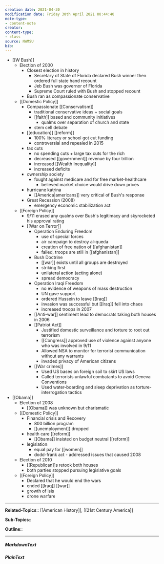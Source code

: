 ```yaml
---
creation date: 2021-04-30
modification date: Friday 30th April 2021 00:44:40
note-type: 
- content-note
creator:
content-type:
- class
source: NWMSU
bib:
---
```


- [[W Bush]]
    - Election of 2000
        - Closest election in history
            - Secretary of State of Florida declared Bush winner then ordered full state hand recount
            - Jeb Bush was governor of Florida
            - Supreme Court ruled with Bush and stopped recount
        - Bush ran as compassionate conservative
    - [[Domestic Policy]]
        - Compassionate [[Conservatism]]
            - traditional conservative ideas + social goals
            - [[faith]] based and community initiatives
                - qualms over separation of church and state
            - stem cell debate
        - [[education]] [[reform]]
            - 100% literacy or school got cut funding
            - controversial and repealed in 2015
        - tax cuts
            - no spending cuts + large tax cuts for the rich
            - decreased [[government]] revenue by four trillion
            - increased [[Wealth Inequality]]
            - increased deficits 
        - ownership society
            - fought against medicare and for free market-healthcare
                - believed market choice would drive down prices
        - hurricane katrina
            - [[America|americans]] very critical of Bush's response
        - Great Recession (2008)
            - emergency economic stabilization act
    - [[Foreign Policy]]
        - 9/11 erased any qualms over Bush's legitimacy and skyrocketed his approval rating
        - [[War on Terror]]
            - Operation Enduring Freedom
                - use of special forces
                - air campaign to destroy al-queda
                - creation of free nation of [[afghanistan]]
                - failed, troops are still in [[afghanistan]]
            - Bush Doctrine
                - [[war]] exists until all groups are destroyed
                - striking first
                - unilateral action (acting alone)
                - spread democracy
            - Operation Iraqi Freedom
                - no evidence of weapons of mass destruction
                - UN gave support
                - ordered Hussein to leave [[Iraq]]
                - invasion was successful but [[Iraq]] fell into chaos
                - increased troops in 2007
            - [[Anti-war]] sentiment lead to democrats taking both houses in 2006
            - [[Patriot Act]]
                - Justified domestic surveillance and torture to root out terrorism 
                - [[Congress]] approved use of violence against anyone who was involved in 9/11
                - Allowed NSA to monitor for terrorist communication without any warrants 
                - invaded privacy of American citizens
            - [[War crimes]]
                - Used US bases on foreign soil to skirt US laws
                - Called terrorists unlawful combatants to avoid Geneva Conventions
                - Used water-boarding and sleep deprivation as torture-interrogation tactics
- [[Obama]]
    - Election of 2008
        - [[Obama]] was unknown but charismatic
    - [[Domestic Policy]]
        - Financial crisis and Recovery
            - 800 billion program
            - [[unemployment]] dropped
        - health care [[reform]]
            - [[Obama]] insisted on budget neutral [[reform]]
        - legislation
            - equal pay for [[women]]
            - dodd-frank act - addressed issues that caused 2008
    - Election of 2010
        - [[Republican]]s retook both houses
        - both parties stopped pursuing legislative goals
    - [[Foreign Policy]]
        - Declared that he would end the wars
        - ended [[Iraq]] [[war]]
        - growth of isis 
        - drone warfare


---

**Related-Topics**:: [[American History]], [[21st Century America]]
	
**Sub-Topics**::
	
**Outline**::

--- 
##### MarkdownText

##### PlainText


